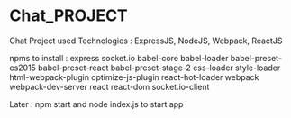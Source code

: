 # Chat_PROJECT
Chat Project used Technologies : ExpressJS, NodeJS, Webpack, ReactJS

npms to install :
express 
socket.io 
babel-core
babel-loader 
babel-preset-es2015
babel-preset-react
babel-preset-stage-2 
css-loader 
style-loader
html-webpack-plugin
optimize-js-plugin
react-hot-loader
webpack
webpack-dev-server
react
react-dom
socket.io-client

Later :
npm start and node index.js to start app
